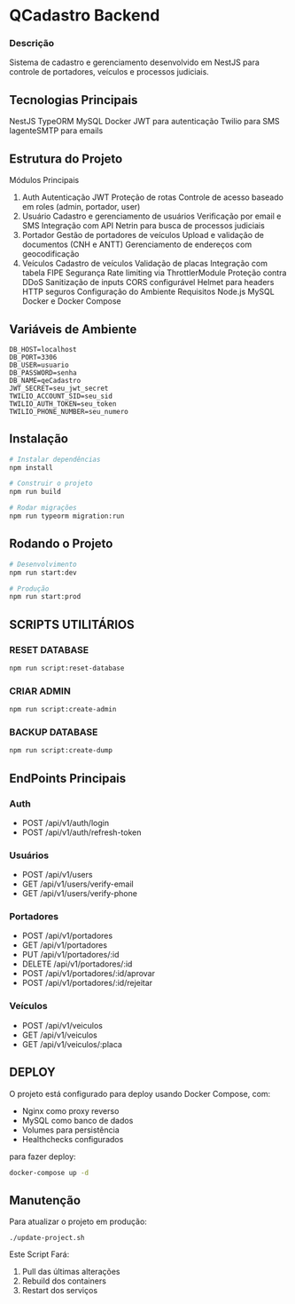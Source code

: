 # QCadastro Backend
### Descrição
Sistema de cadastro e gerenciamento desenvolvido em NestJS para controle de portadores, veículos e processos judiciais.

## Tecnologias Principais
NestJS
TypeORM
MySQL
Docker
JWT para autenticação
Twilio para SMS
IagenteSMTP para emails
## Estrutura do Projeto
Módulos Principais
1. Auth
Autenticação JWT
Proteção de rotas
Controle de acesso baseado em roles (admin, portador, user)
2. Usuário
Cadastro e gerenciamento de usuários
Verificação por email e SMS
Integração com API Netrin para busca de processos judiciais
3. Portador
Gestão de portadores de veículos
Upload e validação de documentos (CNH e ANTT)
Gerenciamento de endereços com geocodificação
4. Veículos
Cadastro de veículos
Validação de placas
Integração com tabela FIPE
Segurança
Rate limiting via ThrottlerModule
Proteção contra DDoS
Sanitização de inputs
CORS configurável
Helmet para headers HTTP seguros
Configuração do Ambiente
Requisitos
Node.js
MySQL
Docker e Docker Compose
## Variáveis de Ambiente

```plaintext 
DB_HOST=localhost
DB_PORT=3306
DB_USER=usuario
DB_PASSWORD=senha
DB_NAME=qeCadastro
JWT_SECRET=seu_jwt_secret
TWILIO_ACCOUNT_SID=seu_sid
TWILIO_AUTH_TOKEN=seu_token
TWILIO_PHONE_NUMBER=seu_numero
```

## Instalação 
```bash
# Instalar dependências
npm install

# Construir o projeto
npm run build

# Rodar migrações
npm run typeorm migration:run
```
## Rodando o Projeto 
```bash 
# Desenvolvimento
npm run start:dev

# Produção
npm run start:prod
```

## SCRIPTS UTILITÁRIOS

### RESET DATABASE 
```bash
npm run script:reset-database
```
### CRIAR ADMIN 
```bash 
npm run script:create-admin
```

### BACKUP  DATABASE 
```bash
npm run script:create-dump
```

## EndPoints Principais 
### Auth
 - POST /api/v1/auth/login
 - POST /api/v1/auth/refresh-token
### Usuários
 - POST /api/v1/users
 - GET /api/v1/users/verify-email
 - GET /api/v1/users/verify-phone
### Portadores
 - POST /api/v1/portadores
 - GET /api/v1/portadores
 - PUT /api/v1/portadores/:id
 - DELETE /api/v1/portadores/:id
 - POST /api/v1/portadores/:id/aprovar
 - POST /api/v1/portadores/:id/rejeitar
### Veículos
 - POST /api/v1/veiculos
 - GET /api/v1/veiculos
 - GET /api/v1/veiculos/:placa

## DEPLOY 
O projeto está configurado para deploy usando Docker Compose, com:
 - Nginx como proxy reverso
 - MySQL como banco de dados
 - Volumes para persistência
 - Healthchecks configurados

para fazer deploy: 
```bash 
docker-compose up -d
```

## Manutenção
Para atualizar o projeto em produção:
```plaintext
./update-project.sh
```
Este Script Fará: 
 1. Pull das últimas alterações 
 2. Rebuild dos containers
 3. Restart dos serviços